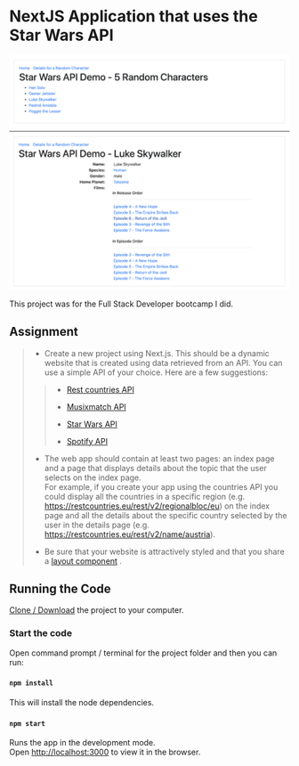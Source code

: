 # NextJS Application that uses the Star Wars API 

![](static/StarWarsAPI.1.png)
![](static/StarWarsAPI.2.png)

This project was for the Full Stack Developer bootcamp I did.

## Assignment
> * Create a new project using Next.js. This should be a dynamic website that is created using data retrieved from an API. You can use a simple API of your choice. Here are a few suggestions:
> > * [Rest countries API](https://restcountries.eu/#api-endpoints)
> > 
> > * [Musixmatch API](https://developer.musixmatch.com/documentation/api-methods)
> > 
> > * [Star Wars API](https://swapi.co)
> > 
> > * [Spotify API](https://developer.spotify.com/)
> 
> * The web app should contain at least two pages: an index page and a page that displays details about the topic that the user selects on the index page.<br>
> For example, if you create your app using the countries API you could display all the countries in a specific region (e.g. https://restcountries.eu/rest/v2/regionalbloc/eu) on the index page and all the details about the specific country selected by the user in the details page (e.g. https://restcountries.eu/rest/v2/name/austria).
> 
> * Be sure that your website is attractively styled and that you share a [layout component](https://nextjs.org/learn/basics/using-shared-components/the-layout-component) .

## Running the Code

[Clone / Download](https://github.com/dh4u/bootcamp-star-wars) the project to your computer.

### Start the code
Open command prompt / terminal for the project folder and then you can run:

#### `npm install`

This will install the node dependencies.

#### `npm start`

Runs the app in the development mode.<br>
Open [http://localhost:3000](http://localhost:3000) to view it in the browser.